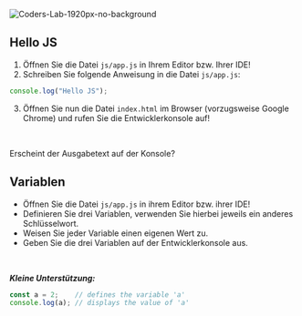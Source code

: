 ![Coders-Lab-1920px-no-background](https://user-images.githubusercontent.com/30623667/104709394-2cabee80-571f-11eb-9518-ea6a794e558e.png)


## Hello JS

1. Öffnen Sie die Datei `js/app.js` in Ihrem Editor bzw. Ihrer IDE!
2. Schreiben Sie folgende Anweisung in die Datei `js/app.js`:

```js
console.log("Hello JS");
```

3. Öffnen Sie nun die Datei `index.html` im Browser (vorzugsweise Google Chrome) und rufen Sie die 
Entwicklerkonsole auf!

<br>

Erscheint der Ausgabetext auf der Konsole?


## Variablen

- Öffnen Sie die Datei `js/app.js` in ihrem Editor bzw. ihrer IDE!
- Definieren Sie drei Variablen, verwenden Sie hierbei jeweils ein anderes Schlüsselwort.
- Weisen Sie jeder Variable einen eigenen Wert zu.
- Geben Sie die drei Variablen auf der Entwicklerkonsole aus.

<br>

***Kleine Unterstützung:***

```js
const a = 2;    // defines the variable 'a'
console.log(a); // displays the value of 'a'
```
